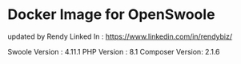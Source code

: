 # Docker Image for OpenSwoole
updated by Rendy
Linked In : https://www.linkedin.com/in/rendybiz/

Swoole Version  : 4.11.1
PHP Version     : 8.1
Composer Version: 2.1.6